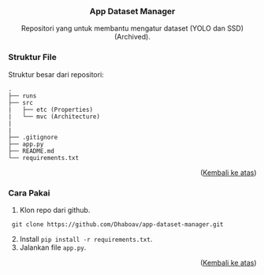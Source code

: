 <a name="readme-top"></a>

<br />
<div align="center">
<h3 align="center">App Dataset Manager</h3>

  <p align="center">
    Repositori yang untuk membantu mengatur dataset (YOLO dan SSD) (Archived).
    <br />
  </p>
</div>

### Struktur File
Struktur besar dari repositori:
```
. 
├── runs
├── src
|   ├── etc (Properties)
|   └── mvc (Architecture)
| 
|
├── .gitignore
├── app.py
├── README.md
└── requirements.txt
```
<p align="right">(<a href="#readme-top">Kembali ke atas</a>)</p>

### Cara Pakai
1. Klon repo dari github.
  ```git
   git clone https://github.com/Dhaboav/app-dataset-manager.git
  ```
2. Install `pip install -r requirements.txt`.
3. Jalankan file `app.py`.
<p align="right">(<a href="#readme-top">Kembali ke atas</a>)</p>
